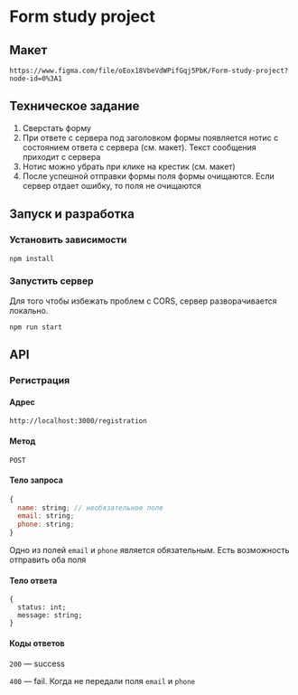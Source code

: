 # Form study project

## Макет
```
https://www.figma.com/file/oEox18VbeVdWPifGqj5PbK/Form-study-project?node-id=0%3A1
```

## Техническое задание

1. Сверстать форму
1. При ответе с сервера под заголовком формы появляется нотис с состоянием ответа с сервера (см. макет). Текст сообщения приходит с сервера
1. Нотис можно убрать при клике на крестик (см. макет)
1. После успешной отправки формы поля формы очищаются. Если сервер отдает ошибку, то поля не очищаются

## Запуск и разработка

### Установить зависимости
```
npm install
```

### Запустить сервер

Для того чтобы избежать проблем с CORS, сервер разворачивается локально.

```
npm run start
```

## API

### Регистрация

#### Адрес 

```
http://localhost:3000/registration
```

#### Метод

```
POST
```

#### Тело запроса

```js
{
  name: string; // необязательное поле
  email: string;
  phone: string;
}
 ```

Одно из полей `email` и `phone` является обязательным. Есть возможность отправить оба поля

#### Тело ответа

```
{
  status: int;
  message: string;
}
 ```

#### Коды ответов

`200` — success

`400` — fail. Когда не передали поля `email` и `phone`
